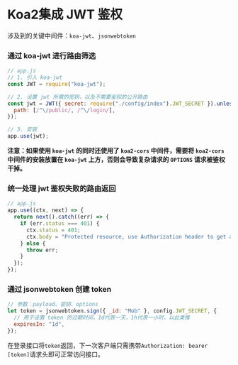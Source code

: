 # Koa2集成 JWT 鉴权

涉及到的关键中间件：`koa-jwt`、`jsonwebtoken`



### 通过 koa-jwt 进行路由筛选

```js
// app.js
// 1. 引入 koa-jwt
const JWT = require("koa-jwt");

// 2. 设置 jwt 所需的密钥，以及不需要鉴权的公开路由
const jwt = JWT({ secret: require("./config/index").JWT_SECRET }).unless({
  path: [/^\/public/, /^\/login/],
});

// 3. 安装
app.use(jwt);
```

**注意：如果使用 `koa-jwt` 的同时还使用了 `koa2-cors` 中间件，需要将 `koa2-cors` 中间件的安装放置在 `koa-jwt` 上方，否则会导致复杂请求的 `OPTIONS` 请求被鉴权干掉。**



### 统一处理 jwt 鉴权失败的路由返回

```js
// app.js
app.use((ctx, next) => {
  return next().catch((err) => {
    if (err.status === 401) {
      ctx.status = 401;
      ctx.body = "Protected resource, use Authorization header to get access\n";
    } else {
      throw err;
    }
  });
});
```



### 通过 jsonwebtoken 创建 token

```js
// 参数：payload、密钥、options
let token = jsonwebtoken.sign({ _id: "Mob" }, config.JWT_SECRET, {
  // 用于设置 token 的过期时间，1d代表一天，1h代表一小时，以此类推
  expiresIn: "1d",
});
```

在登录接口将`token`返回，下一次客户端只需携带`Authorization: bearer [token]`请求头即可正常访问接口。